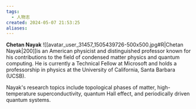 ```yaml
---
tags:
  - 人物志
created: 2024-05-07 21:53:25
aliases:
---
```


**Chetan Nayak** ![[avatar_user_31457_1505439726-500x500.jpg#R|Chetan Nayak|200]]is an American physicist and distinguished professor known for his contributions to the field of condensed matter physics and quantum computing. He is currently a Technical Fellow at Microsoft and holds a professorship in physics at the University of California, Santa Barbara (UCSB).

Nayak's research topics include topological phases of matter, high-temperature superconductivity, quantum Hall effect, and periodically driven quantum systems.